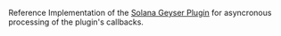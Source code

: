 Reference Implementation of the [Solana Geyser Plugin](https://github.com/anza-xyz/agave/tree/master/geyser-plugin-interface) for asyncronous processing of the plugin's callbacks.